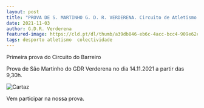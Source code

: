 ```yaml
---
layout: post
title: "PROVA DE S. MARTINHO G. D. R. VERDERENA. Circuito de Atletismo do Barreiro 2021-22"
date: 2021-11-03
author: G.D.R. Verderena
featured-image: https://cld.pt/dl/thumb/a39db846-eb6c-4acc-bcc4-909e62cb57f8/cartaz_Circuito_Atletismo_1prova_2021_2022.jpg?size=xl&crop=false&format=jpeg
tags: desporto atletismo  colectividade
---
```

Primeira prova do Circuito do Barreiro
<p>Prova de São Martinho do GDR Verderena no dia 14.11.2021 a partir das 9,30h.

![Cartaz](https://cld.pt/dl/thumb/a39db846-eb6c-4acc-bcc4-909e62cb57f8/cartaz_Circuito_Atletismo_1prova_2021_2022.jpg?size=xl&crop=false&format=jpeg)

<p>Vem participar na nossa prova.
